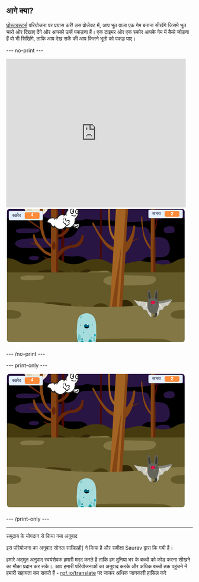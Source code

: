 ## आगे क्या?

[घोस्टबस्टर्स](https://projects.raspberrypi.org/hi-IN/projects/ghostbusters?utm_source=pathway&utm_medium=whatnext&utm_campaign=projects) परियोजना पर प्रयास करें! उस प्रोजेक्ट में, आप भूत वाला एक गेम बनाना सीखेंगे जिसमे भूत चारो ओर दिखाए देंगे और आपको उन्हें पकड़ना हैं। एक टाइमर ओर एक स्कोर आपके गेम में कैसे जोड़ना हैं वो भी सिखिंगे, ताकि आप देख सकें की आप कितने भूतो को पकड़ पाए।

--- no-print ---

<div class="scratch-preview">
  <iframe allowtransparency="true" width="485" height="402" src="https://scratch.mit.edu/projects/embed/276874679/?autostart=false" frameborder="0" scrolling="no"></iframe>
  <img src="images/ghostbusters-static.png">
</div>

--- /no-print ---

--- print-only ---

![शोकेस](images/ghostbusters-static.png)

--- /print-only ---


***
समुदाय के योगदान से किया गया अनुवाद

इस परियोजना का अनुवाद सोनल सान्निग्रही] ने किया है और समीक्षा Saurav द्वारा कि गयी  है।

हमारे अद्भुत अनुवाद स्वयंसेवक हमारी मदद करते है ताकि हम दुनिया भर के बच्चों को कोड करना सीखने का मौका प्रदान कर सके।. आप हमारी परियोजनाओं का अनुवाद करके और अधिक बच्चों तक पहुंचने में हमारी सहायता कर सकते हैं - [rpf.io/translate](https://rpf.io/translate) पर जाकर अधिक जानकारी हासिल करे